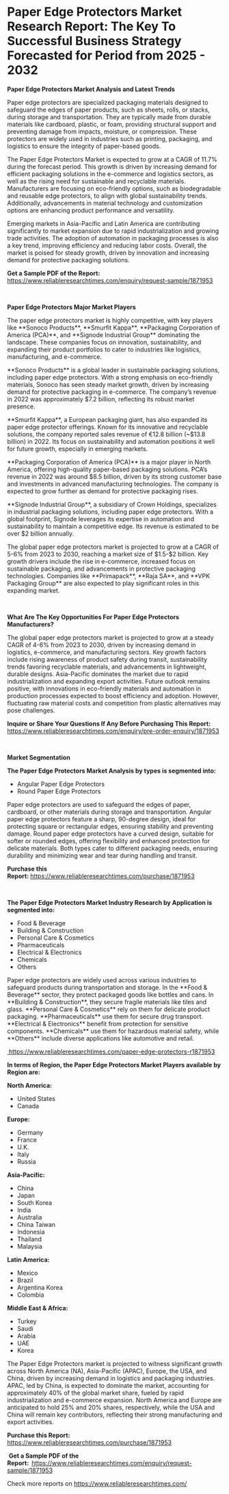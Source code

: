 <p><h1>Paper Edge Protectors Market Research Report: The Key To Successful Business Strategy Forecasted for Period from 2025 - 2032</h1></p><p><strong>Paper Edge Protectors Market Analysis and Latest Trends</strong></p>
<p><p>Paper edge protectors are specialized packaging materials designed to safeguard the edges of paper products, such as sheets, rolls, or stacks, during storage and transportation. They are typically made from durable materials like cardboard, plastic, or foam, providing structural support and preventing damage from impacts, moisture, or compression. These protectors are widely used in industries such as printing, packaging, and logistics to ensure the integrity of paper-based goods.</p><p>The Paper Edge Protectors Market is expected to grow at a CAGR of 11.7% during the forecast period. This growth is driven by increasing demand for efficient packaging solutions in the e-commerce and logistics sectors, as well as the rising need for sustainable and recyclable materials. Manufacturers are focusing on eco-friendly options, such as biodegradable and reusable edge protectors, to align with global sustainability trends. Additionally, advancements in material technology and customization options are enhancing product performance and versatility.</p><p>Emerging markets in Asia-Pacific and Latin America are contributing significantly to market expansion due to rapid industrialization and growing trade activities. The adoption of automation in packaging processes is also a key trend, improving efficiency and reducing labor costs. Overall, the market is poised for steady growth, driven by innovation and increasing demand for protective packaging solutions.</p></p>
<p><strong>Get a Sample PDF of the Report:&nbsp;</strong> <a href="https://www.reliableresearchtimes.com/enquiry/request-sample/1871953?utm_campaign=2007&utm_medium=2&utm_source=Github&utm_content=ia&utm_term=25012025&utm_id=paper-edge-protectors">https://www.reliableresearchtimes.com/enquiry/request-sample/1871953</a></p>
<p>&nbsp;</p>
<p><strong>Paper Edge Protectors Major Market Players</strong></p>
<p><p>The paper edge protectors market is highly competitive, with key players like **Sonoco Products**, **Smurfit Kappa**, **Packaging Corporation of America (PCA)**, and **Signode Industrial Group** dominating the landscape. These companies focus on innovation, sustainability, and expanding their product portfolios to cater to industries like logistics, manufacturing, and e-commerce.</p><p>**Sonoco Products** is a global leader in sustainable packaging solutions, including paper edge protectors. With a strong emphasis on eco-friendly materials, Sonoco has seen steady market growth, driven by increasing demand for protective packaging in e-commerce. The company’s revenue in 2022 was approximately $7.2 billion, reflecting its robust market presence.</p><p>**Smurfit Kappa**, a European packaging giant, has also expanded its paper edge protector offerings. Known for its innovative and recyclable solutions, the company reported sales revenue of €12.8 billion (~$13.8 billion) in 2022. Its focus on sustainability and automation positions it well for future growth, especially in emerging markets.</p><p>**Packaging Corporation of America (PCA)** is a major player in North America, offering high-quality paper-based packaging solutions. PCA’s revenue in 2022 was around $8.5 billion, driven by its strong customer base and investments in advanced manufacturing technologies. The company is expected to grow further as demand for protective packaging rises.</p><p>**Signode Industrial Group**, a subsidiary of Crown Holdings, specializes in industrial packaging solutions, including paper edge protectors. With a global footprint, Signode leverages its expertise in automation and sustainability to maintain a competitive edge. Its revenue is estimated to be over $2 billion annually.</p><p>The global paper edge protectors market is projected to grow at a CAGR of 5-6% from 2023 to 2030, reaching a market size of $1.5-$2 billion. Key growth drivers include the rise in e-commerce, increased focus on sustainable packaging, and advancements in protective packaging technologies. Companies like **Primapack**, **Raja SA**, and **VPK Packaging Group** are also expected to play significant roles in this expanding market.</p></p>
<p>&nbsp;</p>
<p><strong>What Are The Key Opportunities For Paper Edge Protectors Manufacturers?</strong></p>
<p><p>The global paper edge protectors market is projected to grow at a steady CAGR of 4-6% from 2023 to 2030, driven by increasing demand in logistics, e-commerce, and manufacturing sectors. Key growth factors include rising awareness of product safety during transit, sustainability trends favoring recyclable materials, and advancements in lightweight, durable designs. Asia-Pacific dominates the market due to rapid industrialization and expanding export activities. Future outlook remains positive, with innovations in eco-friendly materials and automation in production processes expected to boost efficiency and adoption. However, fluctuating raw material costs and competition from plastic alternatives may pose challenges.</p></p>
<p><strong>Inquire or Share Your Questions If Any Before Purchasing This Report:</strong> <a href="https://www.reliableresearchtimes.com/enquiry/pre-order-enquiry/1871953?utm_campaign=2007&utm_medium=2&utm_source=Github&utm_content=ia&utm_term=25012025&utm_id=paper-edge-protectors">https://www.reliableresearchtimes.com/enquiry/pre-order-enquiry/1871953</a></p>
<p>&nbsp;</p>
<p><strong>Market Segmentation</strong></p>
<p><strong>The Paper Edge Protectors Market Analysis by types is segmented into:</strong></p>
<p><ul><li>Angular Paper Edge Protectors</li><li>Round Paper Edge Protectors</li></ul></p>
<p><p>Paper edge protectors are used to safeguard the edges of paper, cardboard, or other materials during storage and transportation. Angular paper edge protectors feature a sharp, 90-degree design, ideal for protecting square or rectangular edges, ensuring stability and preventing damage. Round paper edge protectors have a curved design, suitable for softer or rounded edges, offering flexibility and enhanced protection for delicate materials. Both types cater to different packaging needs, ensuring durability and minimizing wear and tear during handling and transit.</p></p>
<p><strong>Purchase this Report:&nbsp;</strong><a href="https://www.reliableresearchtimes.com/purchase/1871953?utm_campaign=2007&utm_medium=2&utm_source=Github&utm_content=ia&utm_term=25012025&utm_id=paper-edge-protectors">https://www.reliableresearchtimes.com/purchase/1871953</a></p>
<p>&nbsp;</p>
<p><strong>The Paper Edge Protectors Market Industry Research by Application is segmented into:</strong></p>
<p><ul><li>Food & Beverage</li><li>Building & Construction</li><li>Personal Care & Cosmetics</li><li>Pharmaceuticals</li><li>Electrical & Electronics</li><li>Chemicals</li><li>Others</li></ul></p>
<p><p>Paper edge protectors are widely used across various industries to safeguard products during transportation and storage. In the **Food & Beverage** sector, they protect packaged goods like bottles and cans. In **Building & Construction**, they secure fragile materials like tiles and glass. **Personal Care & Cosmetics** rely on them for delicate product packaging. **Pharmaceuticals** use them for secure drug transport. **Electrical & Electronics** benefit from protection for sensitive components. **Chemicals** use them for hazardous material safety, while **Others** include diverse applications like automotive and retail.</p></p>
<p><a href="https://www.reliableresearchtimes.com/paper-edge-protectors-r1871953?utm_campaign=2007&utm_medium=2&utm_source=Github&utm_content=ia&utm_term=25012025&utm_id=paper-edge-protectors">&nbsp;https://www.reliableresearchtimes.com/paper-edge-protectors-r1871953</a></p>
<p><strong>In terms of Region, the Paper Edge Protectors Market Players available by Region are:</strong></p>
<p>
    <p> <strong> North America: </strong>
        <ul>
            <li>United States</li>
            <li>Canada</li>
        </ul>
        </p> 
    <p> <strong> Europe: </strong>
        <ul>
            <li>Germany</li>
            <li>France</li>
            <li>U.K.</li>
            <li>Italy</li>
            <li>Russia</li>
        </ul>
        </p> 
    <p> <strong> Asia-Pacific: </strong>
        <ul>
            <li>China</li>
            <li>Japan</li>
            <li>South Korea</li>
            <li>India</li>
            <li>Australia</li>
            <li>China Taiwan</li>
            <li>Indonesia</li>
            <li>Thailand</li>
            <li>Malaysia</li>
        </ul>
        </p> 
    <p> <strong> Latin America: </strong>
        <ul>
            <li>Mexico</li>
            <li>Brazil</li>
            <li>Argentina Korea</li>
            <li>Colombia</li>
        </ul>
        </p> 
    <p> <strong> Middle East & Africa: </strong>
        <ul>
            <li>Turkey</li>
            <li>Saudi</li>
            <li>Arabia</li>
            <li>UAE</li>
            <li>Korea</li>
        </ul>
    </p>
    </p>
<p><p>The Paper Edge Protectors market is projected to witness significant growth across North America (NA), Asia-Pacific (APAC), Europe, the USA, and China, driven by increasing demand in logistics and packaging industries. APAC, led by China, is expected to dominate the market, accounting for approximately 40% of the global market share, fueled by rapid industrialization and e-commerce expansion. North America and Europe are anticipated to hold 25% and 20% shares, respectively, while the USA and China will remain key contributors, reflecting their strong manufacturing and export activities.</p></p>
<p><strong>Purchase this Report: </strong><a href="https://www.reliableresearchtimes.com/purchase/1871953?utm_campaign=2007&utm_medium=2&utm_source=Github&utm_content=ia&utm_term=25012025&utm_id=paper-edge-protectors">https://www.reliableresearchtimes.com/purchase/1871953</a></p>
<p>&nbsp;<strong>Get a Sample PDF of the Report:&nbsp;&nbsp;</strong><a href="https://www.reliableresearchtimes.com/enquiry/request-sample/1871953?utm_campaign=2007&utm_medium=2&utm_source=Github&utm_content=ia&utm_term=25012025&utm_id=paper-edge-protectors">https://www.reliableresearchtimes.com/enquiry/request-sample/1871953</a></p>
<p><strong></strong></p>
<p>Check more reports on <a href="https://www.reliableresearchtimes.com/?utm_campaign=2007&utm_medium=2&utm_source=Github&utm_content=ia&utm_term=25012025&utm_id=paper-edge-protectors">https://www.reliableresearchtimes.com/</a></p>